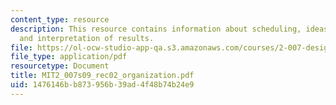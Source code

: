 ```yaml
---
content_type: resource
description: This resource contains information about scheduling, ideas for lab notebooks
  and interpretation of results.
file: https://ol-ocw-studio-app-qa.s3.amazonaws.com/courses/2-007-design-and-manufacturing-i-spring-2009/1476146bb873956b39ad4f48b74b24e9_MIT2_007s09_rec02_organization.pdf
file_type: application/pdf
resourcetype: Document
title: MIT2_007s09_rec02_organization.pdf
uid: 1476146b-b873-956b-39ad-4f48b74b24e9
---
```

